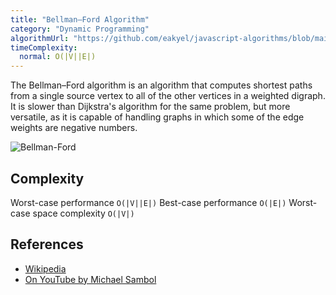 ```yaml
---
title: "Bellman–Ford Algorithm"
category: "Dynamic Programming"
algorithmUrl: "https://github.com/eakyel/javascript-algorithms/blob/main/bellmanFord.js"
timeComplexity:
  normal: O(|V||E|)
---
```


The Bellman–Ford algorithm is an algorithm that computes shortest
paths from a single source vertex to all of the other vertices
in a weighted digraph. It is slower than Dijkstra's algorithm
for the same problem, but more versatile, as it is capable of
handling graphs in which some of the edge weights are negative
numbers.

![Bellman-Ford](https://upload.wikimedia.org/wikipedia/commons/2/2e/Shortest_path_Dijkstra_vs_BellmanFord.gif)

## Complexity

Worst-case performance `O(|V||E|)`
Best-case performance `O(|E|)`
Worst-case space complexity `O(|V|)`

## References

- [Wikipedia](https://en.wikipedia.org/wiki/Bellman%E2%80%93Ford_algorithm)
- [On YouTube by Michael Sambol](https://www.youtube.com/watch?v=obWXjtg0L64&list=PLLXdhg_r2hKA7DPDsunoDZ-Z769jWn4R8)

